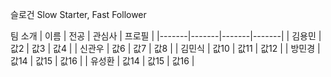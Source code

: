 슬로건
Slow Starter, Fast Follower

팀 소개
| 이름 | 전공 | 관심사 | 프로필 |
|-------|-------|-------|-------|
| 김용민   | 값2   | 값3   | 값4   |
| 신관우   | 값6   | 값7   | 값8   |
| 김민식   | 값10  | 값11  | 값12  |
| 방민경  | 값14  | 값15  | 값16  |
| 유성환  | 값14  | 값15  | 값16  |
